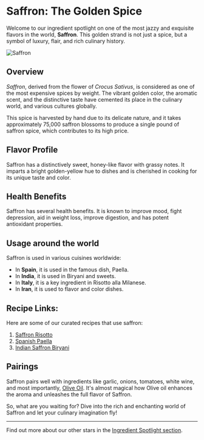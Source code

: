 # Saffron: The Golden Spice

Welcome to our ingredient spotlight on one of the most jazzy and exquisite flavors in the world, **Saffron**. This golden strand is not just a spice, but a symbol of luxury, flair, and rich culinary history.

![Saffron](https://source.unsplash.com/random/?saffron)

## Overview

_Saffron_, derived from the flower of _Crocus Sativus_, is considered as one of the most expensive spices by weight. The vibrant golden color, the aromatic scent, and the distinctive taste have cemented its place in the culinary world, and various cultures globally.

This spice is harvested by hand due to its delicate nature, and it takes approximately 75,000 saffron blossoms to produce a single pound of saffron spice, which contributes to its high price.

## Flavor Profile

Saffron has a distinctively sweet, honey-like flavor with grassy notes. It imparts a bright golden-yellow hue to dishes and is cherished in cooking for its unique taste and color.

## Health Benefits

Saffron has several health benefits. It is known to improve mood, fight depression, aid in weight loss, improve digestion, and has potent antioxidant properties.

## Usage around the world

Saffron is used in various cuisines worldwide:

* In __Spain__, it is used in the famous dish, Paella.
* In __India__, it is used in Biryani and sweets.
* In __Italy__, it is a key ingredient in Risotto alla Milanese.
* In __Iran__, it is used to flavor and color dishes.

## Recipe Links:

Here are some of our curated recipes that use saffron:

1. [Saffron Risotto](/recipes/saffron-risotto)
2. [Spanish Paella](/recipes/paella)
3. [Indian Saffron Biryani](/recipes/biryani)

## Pairings

Saffron pairs well with ingredients like garlic, onions, tomatoes, white wine, and most importantly, [Olive Oil](https://www.worldgourmet.com/olive_oil_spotlight_url). It's almost magical how Olive oil enhances the aroma and unleashes the full flavor of Saffron.

So, what are you waiting for? Dive into the rich and enchanting world of Saffron and let your culinary imagination fly!

---
Find out more about our other stars in the [Ingredient Spotlight section](/ingredients).
